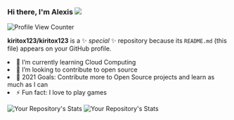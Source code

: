 ### Hi there, I'm Alexis   <IMG SRC="https://camo.githubusercontent.com/2c8b3670d933220ae3c023fa1d568682975cce3f10799d0d3ff5ecac394b4ee8/68747470733a2f2f6d656469612e67697068792e636f6d2f6d656469612f31326f75664342304d795a31476f2f67697068792e676966">

![Profile View Counter](https://komarev.com/ghpvc/?username=kiritox123)


**kiritox123/kiritox123** is a ✨ _special_ ✨ repository because its `README.md` (this file) appears on your GitHub profile.

<li>🌱 I’m currently learning Cloud Computing</li>
<li>👯 I’m looking to contribute to open source <li/>
🥅 2021 Goals: Contribute more to Open Source projects and learn as much as I can
<li>⚡ Fun fact: I love to play games</li>



![Your Repository's Stats](https://github-readme-stats.vercel.app/api?username=kiritox123&show_icons=true) ![Your Repository's Stats](https://github-readme-stats.vercel.app/api/top-langs/?username=kiritox123&theme=blue-green)


